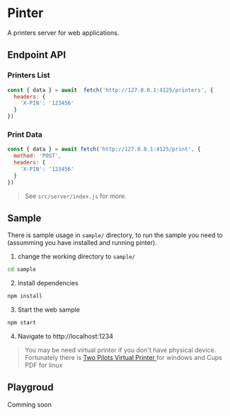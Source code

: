 # Pinter

A printers server for web applications.

## Endpoint API

### Printers List

```js
const { data } = await  fetch('http://127.0.0.1:4125/printers', {
  headers: {
    'X-PIN': '123456'
  }
})
```

### Print Data

```js
const { data } = await fetch('http://127.0.0.1:4125/print', {
  method: 'POST',
  headers: {
    'X-PIN': '123456'
  }
})
```

> See `src/server/index.js` for more.

## Sample

There is sample usage in `sample/` directory, to run the sample you need to (assumming you have installed and running pinter).

1. change the working directory to `sample/`

```bash
cd sample
```

2. Install dependencies
```bash
npm install
```

3. Start the web sample

```bash
npm start
```

4. Navigate to http://localhost:1234

> You may be need virtual printer if you don't have physical device. Fortunately there is [Two Pilots Virtual Printer ](https://www.colorpilot.com/emfprinter_versions.html) for windows and Cups PDF for linux

## Playgroud

Comming soon